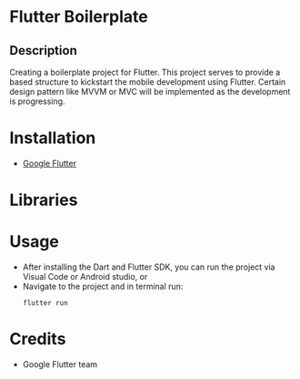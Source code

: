 # Flutter Boilerplate

## Description

Creating a boilerplate project for Flutter. This project
serves to provide a based structure to kickstart the mobile
development using Flutter. Certain design pattern like MVVM
or MVC will be implemented as the development is progressing.

# Installation

- [Google Flutter](https://flutter.dev/docs/get-started/install)

# Libraries

# Usage

- After installing the Dart and Flutter SDK, you can run
  the project via Visual Code or Android studio, or
- Navigate to the project and in terminal run:
  ```
  flutter run
  ```

# Credits

- Google Flutter team
